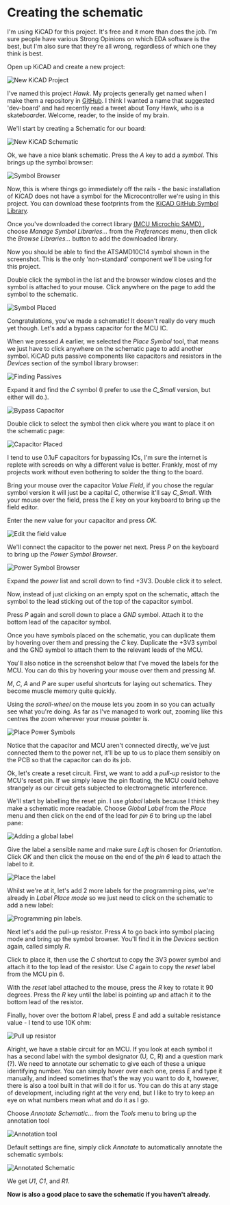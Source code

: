 # Creating the schematic

I'm using KiCAD for this project. It's free and it more than does the job. I'm sure people have various Strong Opinions on which EDA software is the best, but I'm also sure that they're all wrong, regardless of which one they think is best.

Open up KiCAD and create a new project:

![New KiCAD Project][001]

I've named this project *Hawk*. My projects generally get named when I make them a repository in [GitHub](https://github.com/MalphasWats). I think I wanted a name that suggested 'dev-board' and had recently read a tweet about Tony Hawk, who is a skate*board*er. Welcome, reader, to the inside of my brain.

We'll start by creating a Schematic for our board:

![New KiCAD Schematic][002]

Ok, we have a nice blank schematic. Press the *A* key to add a *symbol*. This brings up the symbol browser:

![Symbol Browser][003]

Now, this is where things go immediately off the rails - the basic installation of KiCAD does not have a symbol for the Microcontroller we're using in this project. You can download these footprints from the [KiCAD GitHub Symbol Library](https://kicad.github.io/symbols/).

Once you've downloaded the correct library [ (MCU Microchip SAMD) ](https://kicad.github.io/symbols/MCU_Microchip_SAMD), choose *Manage Symbol Libraries...* from the *Preferences* menu, then click the *Browse Libraries...* button to add the downloaded library.

Now you should be able to find the ATSAMD10C14 symbol shown in the screenshot. This is the only 'non-standard' component we'll be using for this project.

Double click the symbol in the list and the browser window closes and the symbol is attached to your mouse. Click anywhere on the page to add the symbol to the schematic.

![Symbol Placed][004]

Congratulations, you've made a schematic! It doesn't really do very much yet though. Let's add a bypass capacitor for the MCU IC.

When we pressed *A* earlier, we selected the *Place Symbol* tool, that means we just have to click anywhere on the schematic page to add another symbol. KiCAD puts passive components like capacitors and resistors in the *Devices* section of the symbol library browser:

![Finding Passives][005]

Expand it and find the *C* symbol (I prefer to use the *C_Small* version, but either will do.).

![Bypass Capacitor][006]

Double click to select the symbol then click where you want to place it on the schematic page:

![Capacitor Placed][007]

I tend to use 0.1uF capacitors for bypassing ICs, I'm sure the internet is replete with screeds on why a different value is better. Frankly, most of my projects work without even bothering to solder the thing to the board.

Bring your mouse over the capacitor *Value Field*, if you chose the regular symbol version it will just be a capital *C*, otherwise it'll say *C_Small*. With your mouse over the field, press the *E* key on your keyboard to bring up the field editor.

Enter the new value for your capacitor and press *OK*.

![Edit the field value][008]

We'll connect the capacitor to the power net next. Press *P* on the keyboard to bring up the *Power Symbol Browser*.

![Power Symbol Browser][010]

Expand the *power* list and scroll down to find +3V3. Double click it to select.

Now, instead of just clicking on an empty spot on the schematic, attach the symbol to the lead sticking out of the top of the capacitor symbol.

Press *P* again and scroll down to place a *GND* symbol. Attach it to the bottom lead of the capacitor symbol.

Once you have symbols placed on the schematic, you can duplicate them by hovering over them and pressing the *C* key. Duplicate the +3V3 symbol and the GND symbol to attach them to the relevant leads of the MCU.

You'll also notice in the screenshot below that I've moved the labels for the MCU. You can do this by hovering your mouse over them and pressing *M*.

*M*, *C*, *A* and *P* are super useful shortcuts for laying out schematics. They become muscle memory quite quickly.

Using the *scroll-wheel* on the mouse lets you zoom in so  you can actually see what you're doing. As far as I've managed to work out, zooming like this centres the zoom wherever your mouse pointer is.

![Place Power Symbols][011]

Notice that the capacitor and MCU aren't connected directly, we've just connected them to the power net, it'll be up to us to place them sensibly on the PCB so that the capacitor can do its job.

Ok, let's create a reset circuit. First, we want to add a *pull-up* resistor to the MCU's reset pin. If we simply leave the pin floating, the MCU could behave strangely as our circuit gets subjected to electromagnetic interference.

We'll start by labelling the reset pin. I use *global* labels because I think they make a schematic more readable. Choose *Global Label* from the *Place* menu and then click on the end of the lead for *pin 6* to bring up the label pane:

![Adding a global label][012]

Give the label a sensible name and make sure *Left* is chosen for *Orientation*. Click *OK* and then click the mouse on the end of the *pin 6* lead to attach the label to it.

![Place the label][013]

Whilst we're at it, let's add 2 more labels for the programming pins, we're already in *Label Place mode* so we just need to click on the schematic to add a new label:

![Programming pin labels][014].

Next let's add the pull-up resistor. Press *A* to go back into symbol placing mode and bring up the symbol browser. You'll find it in the *Devices* section again, called simply *R*.

Click to place it, then use the *C* shortcut to copy the 3V3 power symbol and attach it to the top lead of the resistor. Use *C* again to copy the *reset* label from the MCU pin 6.

With the *reset* label attached to the mouse, press the *R* key to rotate it 90 degrees. Press the *R* key until the label is pointing *up* and attach it to the bottom lead of the resistor.

Finally, hover over the bottom *R* label, press *E* and add a suitable resistance value - I tend to use 10K ohm:

![Pull up resistor][015]

Alright, we have a stable circuit for an MCU. If you look at each symbol it has a second label with the symbol designator (U, C, R) and a question mark (?). We need to annotate our schematic to give each of these a unique identifying number. You can simply hover over each one, press *E* and type it manually, and indeed sometimes that's the way you want to do it, however, there is also a tool built in that will do it for us. You can do this at any stage of development, including right at the very end, but I like to try to keep an eye on what numbers mean what and do it as I go.

Choose *Annotate Schematic...* from the *Tools* menu to bring up the annotation tool

![Annotation tool][016]

Default settings are fine, simply click *Annotate* to automatically annotate the schematic symbols:

![Annotated Schematic][017]

We get *U1*, *C1*, and *R1*.

**Now is also a good place to save the schematic if you haven't already.**

[001]: screenshots/001-new-kicad-project.png
[002]: screenshots/002-new-kicad-schematic.png
[003]: screenshots/003-adding-a-component.png
[004]: screenshots/004-first-component-placed.png
[005]: screenshots/005-finding-passives.png
[006]: screenshots/006-adding-bypass-capacitor.png
[007]: screenshots/007-capacitor-placed.png
[008]: screenshots/008-editing-field-value.png
[009]: screenshots/009-adding-power-symbols.png
[010]: screenshots/010-power-symbols-list.png
[011]: screenshots/011-power-symbols-placed.png
[012]: screenshots/012-adding-global-label.png
[013]: screenshots/013-global-label-placed.png
[014]: screenshots/014-more-global-labels.png
[015]: screenshots/015-reset-pull-up.png
[016]: screenshots/016-annotations.png
[017]: screenshots/017-components-annotated.png
[018]: screenshots/018-reset-switch.png
[019]: screenshots/019-reset-switch-circuit.png
[020]: screenshots/020-wiring.png
[021]: screenshots/021-adding-LED-label.png
[022]: screenshots/022-adding-LED-component.png
[023]: screenshots/023-LED-circuit.png
[024]: screenshots/024-LED-circuit-wired.png
[025]: screenshots/025-annotations.png
[026]: screenshots/026-programming-connector.png
[027]: screenshots/027-programming-connector-placed.png
[028]: screenshots/028-programming-connector-labelled.png
[029]: screenshots/029-GPIO-connector.png
[030]: screenshots/030-GPIO-connector-placed.png
[031]: screenshots/031-GPIO-connector-duplicated.png
[032]: screenshots/032-GPIO-connector-mirrored.png
[033]: screenshots/033-GPIO-labels.png
[034]: screenshots/034-GPIO-labels-placed.png
[035]: screenshots/035-GPIO-labels-duplicated.png
[036]: screenshots/036-connectors-annotated.png
[037]: screenshots/037-editing-connector-annotations.png
[038]: screenshots/038-connector-annotations-edited.png
